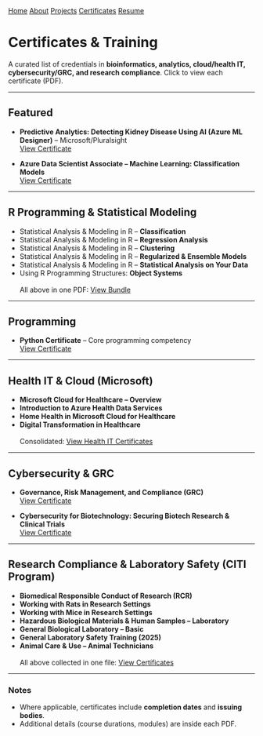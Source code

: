 <link rel="stylesheet" href="/assets/css/site.css">

<nav class="site-nav">
  <div class="wrap">
    <a href="/">Home</a>
    <a href="/about">About</a>
    <a href="/projects">Projects</a>
    <a href="/certificates">Certificates</a>
    <a href="/assets/Resume_Dhruti_Brahmbhatt.pdf">Resume</a>
  </div>
</nav>

<div class="page">

# Certificates & Training

A curated list of credentials in **bioinformatics, analytics, cloud/health IT, cybersecurity/GRC, and research compliance**. Click to view each certificate (PDF).

---

## Featured
- **Predictive Analytics: Detecting Kidney Disease Using AI (Azure ML Designer)** – Microsoft/Pluralsight  
  [View Certificate](/assets/docs/Predictive_Analytics_Detecting_Kidney_Disease_Using_AI_(1).pdf)

- **Azure Data Scientist Associate – Machine Learning: Classification Models**  
  [View Certificate](/assets/docs/Azure%20Data%20Scientist%20Associate_%20Machine%20Learning%20Classification%20Models.pdf)

---

## R Programming & Statistical Modeling
- Statistical Analysis & Modeling in R – **Classification**  
- Statistical Analysis & Modeling in R – **Regression Analysis**  
- Statistical Analysis & Modeling in R – **Clustering**  
- Statistical Analysis & Modeling in R – **Regularized & Ensemble Models**  
- Statistical Analysis & Modeling in R – **Statistical Analysis on Your Data**  
- Using R Programming Structures: **Object Systems**  
  <br/>All above in one PDF: [View Bundle](/assets/docs/All_R_Courses_pdf.pdf)

---

## Programming
- **Python Certificate** – Core programming competency  
  [View Certificate](/assets/docs/Python_Certificate.pdf)

---

## Health IT & Cloud (Microsoft)
- **Microsoft Cloud for Healthcare – Overview**  
- **Introduction to Azure Health Data Services**  
- **Home Health in Microsoft Cloud for Healthcare**  
- **Digital Transformation in Healthcare**  
  <br/>Consolidated: [View Health IT Certificates](/assets/docs/Health_IT_Certificates.pdf)

---

## Cybersecurity & GRC
- **Governance, Risk Management, and Compliance (GRC)**  
  [View Certificate](/assets/docs/Governance,%20Risk%20Management,%20and%20Compliance.pdf)

- **Cybersecurity for Biotechnology: Securing Biotech Research & Clinical Trials**  
  [View Certificate](/assets/docs/Cybersecurity%20for%20Biotechnology_%20Securing%20Biotech%20Research%20and%20Clinical%20Trials.pdf)

---

## Research Compliance & Laboratory Safety (CITI Program)
- **Biomedical Responsible Conduct of Research (RCR)**  
- **Working with Rats in Research Settings**  
- **Working with Mice in Research Settings**  
- **Hazardous Biological Materials & Human Samples – Laboratory**  
- **General Biological Laboratory – Basic**  
- **General Laboratory Safety Training (2025)**  
- **Animal Care & Use – Animal Technicians**  
  <br/>All above collected in one file: [View Certificates](/assets/docs/citi_training_certificates.pdf)

---

### Notes
- Where applicable, certificates include **completion dates** and **issuing bodies**.
- Additional details (course durations, modules) are inside each PDF.

</div>
